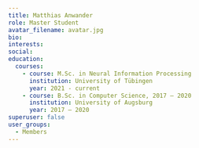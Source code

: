 ```yaml
---
title: Matthias Anwander
role: Master Student
avatar_filename: avatar.jpg
bio:
interests:
social:
education:
  courses:
    - course: M.Sc. in Neural Information Processing
      institution: University of Tübingen
      year: 2021 - current
    - course: B.Sc. in Computer Science, 2017 – 2020
      institution: University of Augsburg
      year: 2017 – 2020
superuser: false
user_groups:
  - Members
---
```


